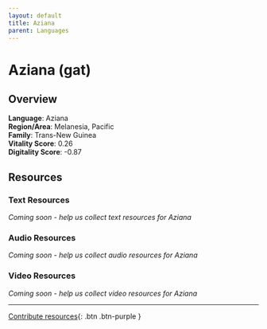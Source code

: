 ```yaml
---
layout: default
title: Aziana
parent: Languages
---
```


# Aziana (gat)

## Overview

**Language**: Aziana  
**Region/Area**: Melanesia, Pacific  
**Family**: Trans-New Guinea  
**Vitality Score**: 0.26  
**Digitality Score**: -0.87  

## Resources

### Text Resources
*Coming soon - help us collect text resources for Aziana*

### Audio Resources
*Coming soon - help us collect audio resources for Aziana*

### Video Resources
*Coming soon - help us collect video resources for Aziana*

---

[Contribute resources](https://fairtrain.github.io/){: .btn .btn-purple }
